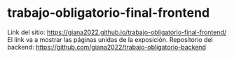 # trabajo-obligatorio-final-frontend
Link del sitio: https://giana2022.github.io/trabajo-obligatorio-final-frontend/
El link va a mostrar las páginas unidas de la exposición.
Repositorio del backend: https://github.com/giana2022/trabajo-obligatorio-backend
